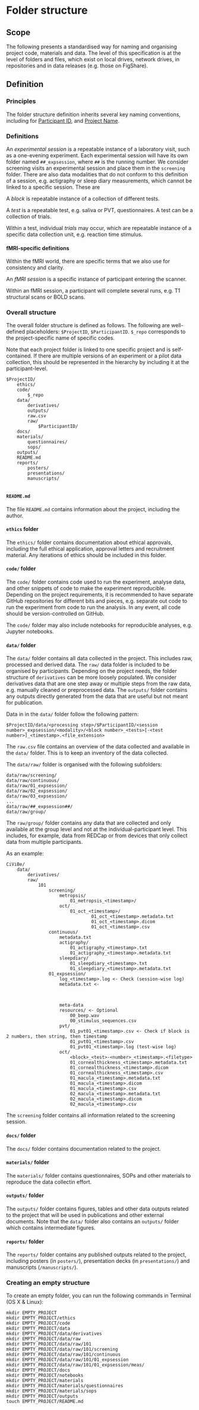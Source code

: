 # Folder structure

## Scope

The following presents a standardised way for naming and organising project code, materials and data. The level of this specification is at the level of folders and files, which exist on local drives, network drives, in repositories and in data releases (e.g. those on FigShare).

## Definition

### Principles

The folder structure definition inherits several key naming conventions, including for [Participant ID](participant_id.md), and [Project Name](project_id.md).

### Definitions

An *experimental session* is a repeatable instance of a laboratory visit, such as a one-evening experiment. Each experimental session will have its own folder named `##_expsession`, where `##` is the running number. We consider screening visits an experimental session and place them in the `screening` folder. There are also data modalities that do not conform to this definition of a session, e.g. actigraphy or sleep diary measurements, which cannot be linked to a specific session. These are 

A *block* is repeatable instance of a collection of different tests.

A *test* is a repeatable test, e.g. saliva or PVT, questionnaires. A test can be a collection of trials.

Within a test, individual *trials* may occur, which are repeatable instance of a specific data collection unit, e.g. reaction time stimulus.

#### fMRI-specific definitions

Within the fMRI world, there are specific terms that we also use for consistency and clarity.

An *fMRI session* is a specific instance of participant entering the scanner.

Within an fMRI session, a participant will complete several runs, e.g. T1 structural scans or BOLD scans.

### Overall structure

The overall folder structure is defined as follows. The following are well-defined placeholders: `$ProjectID`, `$ParticipantID`. `$_repo` corresponds to the project-specific name of specific codes.

Note that each project folder is linked to one specific project and is self-contained. If there are multiple versions of an experiment or a pilot data collection, this should be represented in the hierarchy by including it at the participant-level. 

```
$ProjectID/
	ethics/
	code/
		$_repo		
	data/
		derivatives/
		outputs/
		raw.csv
		raw/
			$ParticipantID/
	docs/
	materials/
		questionnaires/
		sops/
	outputs/
	README.md
	reports/ 
		posters/
		presentations/
		manuscripts/
  
```

#### `README.md`

The file `README.md` contains information about the project, including the author.

#### `ethics` folder

The `ethics/` folder contains documentation about ethical approvals, including the full ethical application, approval letters and recruitment material. Any iterations of ethics should be included in this folder.

#### `code/` folder

The `code/` folder contains code used to run the experiment, analyse data, and other snippets of code to make the experiment reproducible. Depending on the project requirements, it is recommended to have separate GitHub repositories for different bits and pieces, e.g. separate out code to run the experiment from code to run the analysis. In any event, all code should be version-controlled on GitHub.

The `code/` folder may also include notebooks for reproducible analyses, e.g. Jupyter notebooks.

#### `data/` folder

The `data/` folder contains all data collected in the project. This includes raw, processed and derived data. The `raw/` data folder is included to be organised by participants. Depending on the project needs, the folder structure of `derivatives` can be more loosely populated. We consider derivatives data that are one step away or multiple steps from the raw data, e.g. manually cleaned or preprocessed data. The `outputs/` folder contains any outputs directly generated from the data that are useful but not meant for publication.

Data in in the `data/` folder follow the following pattern:

```
$ProjectID/data/<processing step>/$ParticipantID/<session number>_expsession/<modality>/<block number>_<tests>[-<test number>]_<timestamp>.<file_extension>
```

The `raw.csv` file contains an overview of the data collected and available in the `data/` folder. This is to keep an inventory of the data collected.

The `data/raw/` folder is organised with the following subfolders:

```
data/raw/screening/
data/raw/continuous/
data/raw/01_expsession/
data/raw/02_expsession/
data/raw/03_expsession/
...
data/raw/##_expsession##/
data/raw/group/
```

The `raw/group/` folder contains any data that are collected and only available at the group level and not at the individual-participant level. This includes, for example, data from REDCap or from devices that only collect data from multiple participants.

As an example:

```
CiViBe/
	data/
		derivatives/ 
		raw/
			101
				screening/ 
					metropsis/
						01_metropsis_<timestamp>/
					oct/	
						01_oct_<timestamp>/
								01_oct_<timestamp>.metadata.txt
								01_oct_<timestamp>.dicom
								01_oct_<timestamp>.csv
				continuous/
					metadata.txt
					actigraphy/
						01_actigraphy_<timestamp>.txt
					  	01_actigraphy_<timestamp>.metadata.txt
					sleepdiary/
						01_sleepdiary_<timestamp>.txt
						01_sleepdiary_<timestamp>.metadata.txt
				01_expsession/
					log_<timestamp>.log <- Check (session-wise log)
					metadata.txt <- 
					
					
					
					meta-data
					resources/ <- Optional
						00_beep.wav
						00_stimulus_sequences.csv
					pvt/
						01_pvt01_<timestamp>.csv <- Check if block is 2 numbers, then string, then timestamp
		        		01_pvt01_<timestamp>.csv
						01_pvt01_<timestamp>.log (test-wise log)
					oct/
						<block>_<test>-<number>_<timestamp>.<filetype>		
						01_cornealthickness_<timestamp>.metadata.txt
						01_cornealthickness_<timestamp>.dicom
						01_cornealthickness_<timestamp>.csv
						01_macula_<timestamp>.metadata.txt
						01_macula_<timestamp>.dicom
						01_macula_<timestamp>.csv
						02_macula_<timestamp>.metadata.txt
						02_macula_<timestamp>.dicom
						02_macula_<timestamp>.csv
```


The `screening` folder contains all information related to the screening session. 

#### `docs/` folder 

The `docs/` folder contains documentation related to the project.

#### `materials/` folder 

The `materials/` folder contains questionnaires, SOPs and other materials to reproduce the data collectin effort.

#### `outputs/` folder 

The `outputs/` folder contains figures, tables and other data outputs related to the project that will be used in publications and other external documents. Note that the `data/` folder also contains an `outputs/` folder which contains intermediate figures.

#### `reports/` folder

The `reports/` folder contains any published outputs related to the project, including posters (in `posters/`), presentation decks (in `presentations/`) and manuscripts (`/manuscripts/`).


### Creating an empty structure

To create an empty folder, you can run the following commands in Terminal (OS X & Linux):

```
mkdir EMPTY_PROJECT
mkdir EMPTY_PROJECT/ethics
mkdir EMPTY_PROJECT/code
mkdir EMPTY_PROJECT/data
mkdir EMPTY_PROJECT/data/derivatives
mkdir EMPTY_PROJECT/data/raw
mkdir EMPTY_PROJECT/data/raw/101
mkdir EMPTY_PROJECT/data/raw/101/screening
mkdir EMPTY_PROJECT/data/raw/101/continuous
mkdir EMPTY_PROJECT/data/raw/101/01_expsession
mkdir EMPTY_PROJECT/data/raw/101/01_expsession/meas/
mkdir EMPTY_PROJECT/docs
mkdir EMPTY_PROJECT/notebooks
mkdir EMPTY_PROJECT/materials
mkdir EMPTY_PROJECT/materials/questionnaires
mkdir EMPTY_PROJECT/materials/sops
mkdir EMPTY_PROJECT/outputs
touch EMPTY_PROJECT/README.md
```
